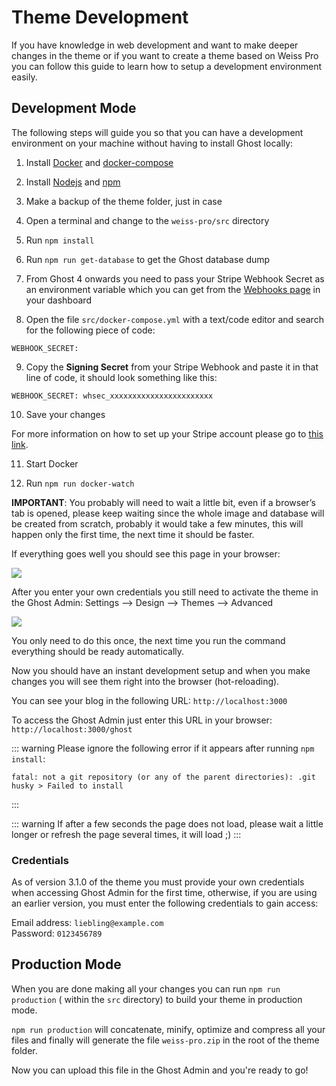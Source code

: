 # Theme Development

If you have knowledge in web development and want to make deeper changes in the theme or if you want to create a theme based on Weiss Pro you can follow this guide to learn how to setup a development environment easily.

## Development Mode

The following steps will guide you so that you can have a development environment on your machine without having to install Ghost locally:

1. Install [Docker](https://docs.docker.com/get-docker/) and [docker-compose](https://docs.docker.com/compose/install/)

2. Install [Nodejs](https://nodejs.org/en/download/) and [npm](https://www.npmjs.com/get-npm)

3. Make a backup of the theme folder, just in case

4. Open a terminal and change to the `weiss-pro/src` directory

5. Run `npm install`

6. Run `npm run get-database` to get the Ghost database dump

7. From Ghost 4 onwards you need to pass your Stripe Webhook Secret as an environment variable which you can get from the [Webhooks page](https://dashboard.stripe.com/webhooks) in your dashboard

8. Open the file `src/docker-compose.yml` with a text/code editor and search for the following piece of code:

```
WEBHOOK_SECRET:
```

9. Copy the **Signing Secret** from your Stripe Webhook and paste it in that line of code, it should look something like this:

```
WEBHOOK_SECRET: whsec_xxxxxxxxxxxxxxxxxxxxxxx
```

10. Save your changes

For more information on how to set up your Stripe account please go to [this link](https://ghost.org/help/setup-members/).

11. Start Docker

12. Run `npm run docker-watch`

**IMPORTANT**: You probably will need to wait a little bit, even if a browser’s tab is opened, please keep waiting since the whole image and database will be created from scratch, probably it would take a few minutes, this will happen only the first time, the next time it should be faster.

If everything goes well you should see this page in your browser:

![](https://user-images.githubusercontent.com/1477503/185713373-bd05eb67-cb19-4f8d-b65b-877aab3471f5.png)

After you enter your own credentials you still need to activate the theme in the Ghost Admin: Settings —> Design —> Themes —> Advanced

![](https://res.cloudinary.com/edev/image/upload/v1661371350/weiss-pro/CleanShot_2022-08-24_at_22.01.44.png)

You only need to do this once, the next time you run the command everything should be ready automatically.

Now you should have an instant development setup and when you make changes you will see them right into the browser (hot-reloading).

You can see your blog in the following URL: `http://localhost:3000`

To access the Ghost Admin just enter this URL in your browser: `http://localhost:3000/ghost`

::: warning
Please ignore the following error if it appears after running `npm install`:
```
fatal: not a git repository (or any of the parent directories): .git
husky > Failed to install
```
:::

::: warning
If after a few seconds the page does not load, please wait a little longer or refresh the page several times, it will load ;)
:::

### Credentials

As of version 3.1.0 of the theme you must provide your own credentials when accessing Ghost Admin for the first time, otherwise, if you are using an earlier version, you must enter the following credentials to gain access:

Email address: `liebling@example.com`
<br>
Password: `0123456789`

## Production Mode

When you are done making all your changes you can run `npm run production` ( within the `src` directory) to build your theme in production mode.

`npm run production` will concatenate, minify, optimize and compress all your files and finally will generate the file `weiss-pro.zip` in the root of the theme folder.

Now you can upload this file in the Ghost Admin and you're ready to go!

